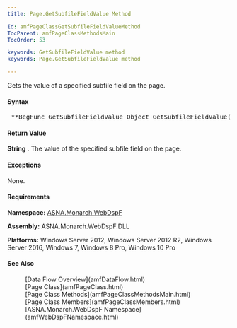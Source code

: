 ```yaml
---
title: Page.GetSubfileFieldValue Method

Id: amfPageClassGetSubfileFieldValueMethod
TocParent: amfPageClassMethodsMain
TocOrder: 53

keywords: GetSubfileFieldValue method
keywords: Page.GetSubfileFieldValue method

---
```


Gets the value of a specified subfile field on the page.

#### Syntax
<pre class="prettyprint"> **BegFunc GetSubfileFieldValue Object GetSubfileFieldValue(FormatName, FieldName, RRN)** </pre>

#### Return Value
**String** . The value of the specified subfile field on the page.

#### Exceptions
None.
<!-- -->

#### Requirements
**Namespace:** [ASNA.Monarch.WebDspF](amfWebDspFNamespace.html)

**Assembly:** ASNA.Monarch.WebDspF.DLL

**Platforms:** Windows Server 2012, Windows Server 2012 R2, Windows Server 2016, Windows 7, Windows 8 Pro, Windows 10 Pro
<!-- end -->

#### See Also
<dl>
		<dd>[Data Flow Overview](amfDataFlow.html)</dd>
        <dd>[Page Class](amfPageClass.html)</dd>
		<dd>[Page Class Methods](amfPageClassMethodsMain.html)</dd>
        <dd>[Page Class Members](amfPageClassMembers.html)</dd>
        <dd>[ASNA.Monarch.WebDspF Namespace](amfWebDspFNamespace.html)</dd>
</dl>

